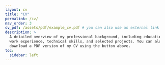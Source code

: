 ```yaml
---
layout: cv
title: "CV"
permalink: /cv/
nav_order: 3
cv_pdf: /assets/pdf/example_cv.pdf # you can also use an external link if preferred
description: >
  A detailed overview of my professional background, including education,
  work experience, technical skills, and selected projects. You can also
  download a PDF version of my CV using the button above.
toc:
  sidebar: left
---
```

